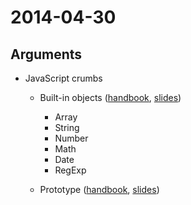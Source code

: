 # 2014-04-30

## Arguments

* JavaScript crumbs
  - Built-in objects ([handbook](https://github.com/cvdlab/javascript-crumbs/blob/master/chapters/built-in/Readme.md), [slides](http://176.9.1.153:9100/slidify?md=https://raw.github.com/cvdlab/javascript-crumbs-slides/master/chapters/built-ins/Readme.md))
      - Array
      - String
      - Number
      - Math
      - Date
      - RegExp

  - Prototype  ([handbook](https://github.com/cvdlab/javascript-crumbs/blob/master/chapters/prototype/Readme.md), [slides](http://176.9.1.153:9100/slidify?md=https://raw.github.com/cvdlab/javascript-crumbs-slides/master/chapters/prototype/Readme.md))
